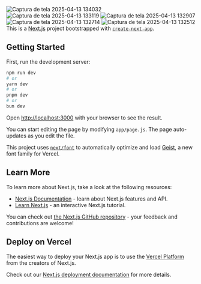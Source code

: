 ![Captura de tela 2025-04-13 134032](https://github.com/user-attachments/assets/70e45d42-04c8-4797-903e-d0bf6ce67105)
![Captura de tela 2025-04-13 133119](https://github.com/user-attachments/assets/e2556074-5c68-49cb-9a1b-e7196d1ba881)
![Captura de tela 2025-04-13 132907](https://github.com/user-attachments/assets/4e0b316a-f358-4561-9342-cf2f6ff2d05e)
![Captura de tela 2025-04-13 132714](https://github.com/user-attachments/assets/af1cc685-61e6-4d6a-91b7-028b136cea04)
![Captura de tela 2025-04-13 132512](https://github.com/user-attachments/assets/5c7c56be-198a-469d-a027-235aa59a5376)
This is a [Next.js](https://nextjs.org) project bootstrapped with [`create-next-app`](https://nextjs.org/docs/app/api-reference/cli/create-next-app).

## Getting Started

First, run the development server:

```bash
npm run dev
# or
yarn dev
# or
pnpm dev
# or
bun dev
```

Open [http://localhost:3000](http://localhost:3000) with your browser to see the result.

You can start editing the page by modifying `app/page.js`. The page auto-updates as you edit the file.

This project uses [`next/font`](https://nextjs.org/docs/app/building-your-application/optimizing/fonts) to automatically optimize and load [Geist](https://vercel.com/font), a new font family for Vercel.

## Learn More

To learn more about Next.js, take a look at the following resources:

- [Next.js Documentation](https://nextjs.org/docs) - learn about Next.js features and API.
- [Learn Next.js](https://nextjs.org/learn) - an interactive Next.js tutorial.

You can check out [the Next.js GitHub repository](https://github.com/vercel/next.js) - your feedback and contributions are welcome!

## Deploy on Vercel

The easiest way to deploy your Next.js app is to use the [Vercel Platform](https://vercel.com/new?utm_medium=default-template&filter=next.js&utm_source=create-next-app&utm_campaign=create-next-app-readme) from the creators of Next.js.

Check out our [Next.js deployment documentation](https://nextjs.org/docs/app/building-your-application/deploying) for more details.
